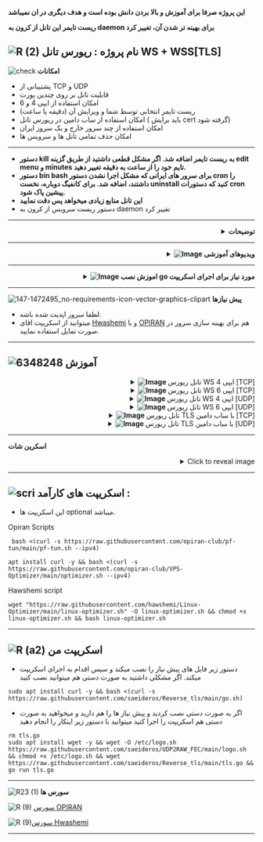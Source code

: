 **این پروژه صرفا برای آموزش و بالا بردن دانش بوده است و هدف دیگری در ان نمیباشد**

**ریست تایمر این تانل از کرون به daemon برای بهینه تر شدن آن، تغییر کرد**

![R (2)](https://github.com/Azumi67/PrivateIP-Tunnel/assets/119934376/a064577c-9302-4f43-b3bf-3d4f84245a6f)
نام پروژه : ریورس تانل WS + WSS[TLS]
---------------------------------------------------------------

![check](https://github.com/Azumi67/PrivateIP-Tunnel/assets/119934376/13de8d36-dcfe-498b-9d99-440049c0cf14)
**امکانات**


- پشتیبانی از TCP و UDP
- قابلیت تانل بر روی چندین پورت
- امکان استفاده از ایپی 4 و 6
- ریست تایمر انتخابی توسط شما و ویرایش آن (دقیقه یا ساعت)
- امکان استفاده از ساب دامین در ریورس تانل ( باید برایش cert گرفته شود)
- امکان استفاده از چند سرور خارج و یک سرور ایران
- امکان حذف تمامی تانل ها و سرویس ها
 ---------------
- **دستور kill به ریست تایمر اضافه شد. اگر مشکل قطعی داشتید از طریق گزینه edit menu و minutes تایم خود را از ساعت به دقیقه تغییر دهید.**
- **دستور bin bash برای سرور های ایرانی که مشکل اجرا نشدن دستور cron را داشتند، اضافه شد. برای کانفیگ دوباره، نخست uninstall کنید که دستورات cron پیشین پاک شود.**
- **این تانل منابع زیادی میخواهد پس دقت نمایید**
- دستور ریست سرویس از کرون به daemon تغییر کرد
 ------------------------------------------------------
 

 <div align="right">
  <details>
    <summary><strong>توضیحات</strong></summary>
  
------------------------------------ 

- **اگر سرعتتون پایین بود، لطفا هم بر روی سرور ایران و خارج optimizer نصب کنید.**
- اگر در generate کردن key ها مشکل داشتید، حتما اطمینان پیدا کنید که openssl نصب شده باشه. sudo apt-get install pkg-config libssl-dev
- حتما در سرور تست، نخست تانل را ازمایش کنید و سپس اقدام به استفاده از آن بکنید.
- تمامی تست های من با سرورهای کاملا فیلتر شده بوده است.
- در این اسکریپت شما یا با WS، ریورس تانل را برقرار میکنید یا با TLS
- **حدودا پنج ثانیه طول میکشد که ارتباط شما با تانل برقرار شود مخصوصا در کلاینت وایرگارد** (در کلاینت وایرگارد، حدودا 5 ثانیه طول میکشد تا ارتباط شما برای بار اول برقرار شود)
- از TCP و UDP پشتیبانی میکند.
- ریست تایمر برای سرویس های خود را بر اساس نیاز خودتان تعیین کنید.
- در این تانل میتوانید چندین سرور خارج را به یک سرور ایران وصل کنید. اگر از این ریورس تانل راضی بودید، میشود تعداد سرور خارج و ایران را افزایش داد.
- حتما ریست تایمر سرور خارج و ایران یکسان باشد.
- حتما در صورت مشکل دانلود، dns های خود را تغییر دهید.
- پنل شما در خارج باید نصب شده باشد
- اگر به هر دلیلی پیش نیاز ها برای شما نصب نشد و خطا گرفتید، دوباره امتحان بفرمایید.
- اگر به هر دلیلی نتوانستید برای ساب دامین خود cert بگیرید به صورت دستی با acme اینکار را انجام دهید و سپس قسمت cert در اسکریپت را skip کنید.
- اگر اختلالی در تانل داشتید همیشه وارد مسیر روبرو شوید cd /etc/systemd/system و با دستور ls ، سرویس های خارج و ایران را بیابید و با دستور systemctl status servicename و یا journalctl -u servicename.service ، دلیل اختلال تانل را بیابید

  </details>
</div>

------------------------
 <div align="right">
  <details>
    <summary><strong><img src="https://github.com/Azumi67/FRP_Reverse_Loadbalance/assets/119934376/ae5b07b8-4d5e-4302-a31f-dec2a79a76b5" alt="Image"> ویدیوهای آموزشی</strong></summary>
------------------------------------   
  
- **ویدیوی آموزشی توسط 69**
<div align="right">
  <a href="https://www.youtube.com/watch?v=K1Qt4aBNrIE">
    <img src="https://img.youtube.com/vi/K1Qt4aBNrIE/0.jpg" alt="Video Title" width="300">
  </a>
</div>
  </details>
</div>

---------------------------------

 <div align="right">
  <details>
    <summary><strong><img src="https://github.com/Azumi67/UDP2RAW_FEC/assets/119934376/71b80a34-9515-42de-8238-9065986104a1" alt="Image"> اموزش نصب go مورد نیاز برای اجرای اسکریپت</strong></summary>
  
------------------------------------ 

- شما میتوانید از طریق اسکریپت [Here](https://github.com/Azumi67/Reverse_tls/tree/main#%D8%A7%D8%B3%DA%A9%D8%B1%DB%8C%D9%BE%D8%AA-%D9%85%D9%86) ، این پیش نیاز را نصب کنید یا به صورت دستی نصب نمایید.
- حتما در صورت مشکل دانلود، dns های خود را تغییر دهید.
- پس از نصب پیش نیاز ، اجرای اسکریپت go برای بار اول، ممکن است تا 10 ثانیه طول بکشد اما بعد از آن سریع اجرا میشود.
```
sudo apt update
arm64 : wget https://go.dev/dl/go1.21.5.linux-arm64.tar.gz
arm64 : sudo tar -C /usr/local -xzf go1.21.5.linux-arm64.tar.gz

amd64 : wget https://go.dev/dl/go1.21.5.linux-amd64.tar.gz
amd64 : sudo tar -C /usr/local -xzf go1.21.5.linux-amd64.tar.gz

nano ~/.bash_profile
paste this into it : export PATH=$PATH:/usr/local/go/bin
save and exit with Ctrl + x , then Y

source ~/.bash_profile
go mod init mymodule
go mod tidy
go get github.com/AlecAivazis/survey/v2
go get github.com/fatih/color

```
- سپس اسکریپت را میتوانید اجرا نمایید.
  </details>
</div>

------------------

![147-1472495_no-requirements-icon-vector-graphics-clipart](https://github.com/Azumi67/V2ray_loadbalance_multipleServers/assets/119934376/98d8c2bd-c9d2-4ecf-8db9-246b90e1ef0f)
 **پیش نیازها**

 - لطفا سرور اپدیت شده باشه.
 - میتوانید از اسکریپت اقای [Hwashemi](https://github.com/hawshemi/Linux-Optimizer) و یا [OPIRAN](https://github.com/opiran-club/VPS-Optimizer) هم برای بهینه سازی سرور در صورت تمایل استفاده نمایید.


----------------------------
  ![6348248](https://github.com/Azumi67/PrivateIP-Tunnel/assets/119934376/398f8b07-65be-472e-9821-631f7b70f783)
**آموزش**
-

 <div align="right">
  <details>
    <summary><strong><img src="https://github.com/Azumi67/Rathole_reverseTunnel/assets/119934376/fcbbdc62-2de5-48aa-bbdd-e323e96a62b5" alt="Image"> </strong>تانل ریورس WS ایپی 4 [TCP]</summary>
  
  
------------------------------------ 


![green-dot-clipart-3](https://github.com/Azumi67/6TO4-PrivateIP/assets/119934376/902a2efa-f48f-4048-bc2a-5be12143bef3) **سرور ایران**

**مسیر : WS TCP > IPV4 > IRAN**



 <p align="right">
  <img src="https://github.com/Azumi67/Reverse_tls/assets/119934376/242cb93c-708e-4d2f-8ae7-d2469665e75c" alt="Image" />
</p>



- نخست سرور ایران را کانفیگ میکنم
- اگر خطای GIT CLONE در نصب پیش نیاز ها گرفتید، دوباره تلاش کنید
- من دو سرور خارج دارم پس عدد 2 را وارد میکنم.
- پورت تانل را 443 قرار میدهم.
- پورت های سرور اول من 8080 و 8081 میباشد . اینگونه وارد میکنم 8080,8081
- پس از آن، کلیدی برای سرور اول خارج، GENERATE میشود. باید از این کلید در سرور اول خارج استفاده کنید.
- پورت های سرور دوم خارج من 8082 و 8083 میباشد . پس اینگونه وارد میکنم : 8082,8083
- کلید سرور دوم خارج هم GENERATE میشود و از آن در سرور دوم خارج، استفاده خواهیم کرد.
- ریست تایمر را هم هر 2 ساعت انتخاب میکنم.
----------------------
![green-dot-clipart-3](https://github.com/Azumi67/6TO4-PrivateIP/assets/119934376/902a2efa-f48f-4048-bc2a-5be12143bef3) **سرور خارج اول** 

**مسیر : WS TCP > IPV4 > KHAREJ 1**




 <p align="right">
  <img src="https://github.com/Azumi67/Reverse_tls/assets/119934376/5173ace4-40a1-4a57-a88b-c9d179680667" alt="Image" />
</p>

- سرور اول خارج را کانفیگ میکنم.
- ایپی 4 سرور ایران را وارد میکنم.
- پورت تانل که 443 قرار داده بودم
- کلیدی که برای سرور اول خارج GENERATE شده بود را اینجا PASTE میکنم.
- پورت های کانفیگ سرور اول خارج 8080 و 8081 بود پس اینگونه وارد میکنم : 8080,8081
- ریست تایمر هم که عدد 2 را وارد کرده بودیم. ( باید ریست تایمر یکسان باشد که همه سرویس ها همزمان ریست شوند)


--------------------------------------

![green-dot-clipart-3](https://github.com/Azumi67/6TO4-PrivateIP/assets/119934376/902a2efa-f48f-4048-bc2a-5be12143bef3) **سرور خارج دوم** 

**مسیر : WS TCP > IPV4 > KHAREJ 2**




 <p align="right">
  <img src="https://github.com/Azumi67/Reverse_tls/assets/119934376/5305f0d1-d346-4789-8e84-04450cfac0ca" alt="Image" />
</p>

- سرور دوم خارج را کانفیگ میکنم.
- ایپی 4 سرور ایران را وارد میکنم.
- پورت تانل که 443 قرار داده بودم
- کلیدی که برای سرور دوم خارج GENERATE شده بود را اینجا PASTE میکنم.
- پورت های کانفیگ سرور دوم خارج 8082 و 8083 بود پس اینگونه وارد میکنم : 8082,8083
- ریست تایمر هم که عدد 2 را وارد کرده بودیم. ( باید ریست تایمر یکسان باشد که همه سرویس ها همزمان ریست شوند)

------------------------

  </details>
</div>

 <div align="right">
  <details>
    <summary><strong><img src="https://github.com/Azumi67/Rathole_reverseTunnel/assets/119934376/fcbbdc62-2de5-48aa-bbdd-e323e96a62b5" alt="Image"> </strong>تانل ریورس WS ایپی 6 [TCP]</summary>
  
  
------------------------------------ 


![green-dot-clipart-3](https://github.com/Azumi67/6TO4-PrivateIP/assets/119934376/902a2efa-f48f-4048-bc2a-5be12143bef3) **سرور ایران**

**مسیر : WS TCP > IPV6 > IRAN**



 <p align="right">
  <img src="https://github.com/Azumi67/Reverse_tls/assets/119934376/505f3ca5-e556-45a3-936d-9c291d0700cf" alt="Image" />
</p>



- نخست سرور ایران را کانفیگ میکنیم
- اگر خطای GIT CLONE در نصب پیش نیاز ها گرفتید، دوباره تلاش کنید
- من دو سرور خارج داشتم پس عدد 2 را وارد میکنم.
- پورت تانل را 443 قرار میدهم.
- پورت های سرور اول من 8080 و 8081 میباشد . اینگونه وارد میکنم 8080,8081
- پس از آن، کلیدی برای سرور اول خارج، GENERATE میشود. باید از این کلید در سرور اول خارج استفاده کنید.
- پورت های سرور دوم خارج من 8082 و 8083 میباشد . پس اینگونه وارد میکنم : 8082,8083
- کلید سرور دوم خارج هم GENERATE میشود و از آن در سرور دوم خارج، استفاده خواهم کرد.
- ریست تایمر را هم هر 2 ساعت انتخاب میکنم.
----------------------
![green-dot-clipart-3](https://github.com/Azumi67/6TO4-PrivateIP/assets/119934376/902a2efa-f48f-4048-bc2a-5be12143bef3) **سرور خارج اول** 

**مسیر : WS TCP > IPV6 > KHAREJ 1**




 <p align="right">
  <img src="https://github.com/Azumi67/Reverse_tls/assets/119934376/16ff88a5-4d9b-4f52-a917-307fc4db6842" alt="Image" />
</p>

- سرور اول خارج را کانفیگ میکنم.
- ایپی 6 سرور ایران را وارد میکنم.
- پورت تانل که 443 قرار داده بودم
- کلیدی که برای سرور اول خارج GENERATE شده بود را اینجا PASTE میکنم.
- پورت های کانفیگ سرور اول خارج 8080 و 8081 بود پس اینگونه وارد میکنم : 8080,8081
- ریست تایمر هم که عدد 2 را وارد کرده بودیم. ( باید ریست تایمر یکسان باشد که همه سرویس ها همزمان ریست شوند)


--------------------------------------

![green-dot-clipart-3](https://github.com/Azumi67/6TO4-PrivateIP/assets/119934376/902a2efa-f48f-4048-bc2a-5be12143bef3) **سرور خارج دوم** 

**مسیر : WS TCP > IPV4 > KHAREJ 2**




 <p align="right">
  <img src="https://github.com/Azumi67/Reverse_tls/assets/119934376/381d4353-e541-4f77-aaaf-88600438d21a" alt="Image" />
</p>

- سرور دوم خارج را کانفیگ میکنم.
- ایپی 6 سرور ایران را وارد میکنم.
- پورت تانل که 443 قرار داده بودم
- کلیدی که برای سرور دوم خارج، GENERATE شده بود را اینجا PASTE میکنم.
- پورت های کانفیگ سرور دوم خارج 8082 و 8083 بود پس اینگونه وارد میکنم : 8082,8083
- ریست تایمر هم که عدد 2 را وارد کرده بودیم. ( باید ریست تایمر یکسان باشد که همه سرویس ها همزمان ریست شوند)

------------------------

  </details>
</div>

 <div align="right">
  <details>
    <summary><strong><img src="https://github.com/Azumi67/Rathole_reverseTunnel/assets/119934376/fcbbdc62-2de5-48aa-bbdd-e323e96a62b5" alt="Image"> </strong>تانل ریورس WS ایپی 4 [UDP]</summary>
  
  
------------------------------------ 


![green-dot-clipart-3](https://github.com/Azumi67/6TO4-PrivateIP/assets/119934376/902a2efa-f48f-4048-bc2a-5be12143bef3) **سرور ایران**

**مسیر : WS UDP > IPV4 > IRAN**



 <p align="right">
  <img src="https://github.com/Azumi67/Reverse_tls/assets/119934376/b24a9954-64a8-4820-960d-f98ed2695130" alt="Image" />
</p>



- نخست سرور ایران را کانفیگ میکنم
- اگر خطای GIT CLONE در نصب پیش نیاز ها گرفتید، دوباره تلاش کنید
- من 1 سرور خارج داشتم پس عدد 1 را وارد میکنم.
- پورت تانل را 443 قرار میدهم.
- پورت سرور من 50820 است . پورت وایرگاردم میباشد.
- پس از آن، کلیدی برای سرور خارج GENERATE میشود. باید از این کلید در سرور خارج استفاده کنید.
- ریست تایمر را هم هر 2 ساعت انتخاب میکنم.
----------------------
![green-dot-clipart-3](https://github.com/Azumi67/6TO4-PrivateIP/assets/119934376/902a2efa-f48f-4048-bc2a-5be12143bef3) **سرور خارج** 

**مسیر : WS UDP > IPV4 > KHAREJ **



 <p align="right">
  <img src="https://github.com/Azumi67/Reverse_tls/assets/119934376/57e3935d-9a05-4713-a563-fa35e2102fd1" alt="Image" />
</p>

- سرور خارج را کانفیگ میکنیم.
- ایپی 4 سرور ایران را وارد میکنم.
- پورت تانل که 443 قرار داده بودم
- کلیدی که برای سرور خارج GENERATE شده بود را اینجا PASTE میکنم.
- پورت کانفیگ سرور  خارج 50820 بود پس اینگونه وارد میکنم : 50820
- ریست تایمر هم که عدد 2 را وارد کرده بودیم. ( باید ریست تایمر یکسان باشد که همه سرویس ها همزمان ریست شوند)
------------------------

  </details>
</div>

 <div align="right">
  <details>
    <summary><strong><img src="https://github.com/Azumi67/Rathole_reverseTunnel/assets/119934376/fcbbdc62-2de5-48aa-bbdd-e323e96a62b5" alt="Image"> </strong>تانل ریورس WS ایپی 6 [UDP]</summary>
  
  
------------------------------------ 


![green-dot-clipart-3](https://github.com/Azumi67/6TO4-PrivateIP/assets/119934376/902a2efa-f48f-4048-bc2a-5be12143bef3) **سرور ایران**

**مسیر : WS UDP > IPV6 > IRAN**



 <p align="right">
  <img src="https://github.com/Azumi67/Reverse_tls/assets/119934376/df6c8c3f-260c-49c8-a713-446f1dd2d4fb" alt="Image" />
</p>



- نخست سرور ایران را کانفیگ میکنم
- اگر خطای GIT CLONE در نصب پیش نیاز ها گرفتید، دوباره تلاش کنید
- من 1 سرور خارج داشتم پس عدد 1 را وارد میکنم.
- پورت تانل را 443 قرار میدهم.
- پورت سرور من 50820 است . پورت وایرگاردم میباشد.
- پس از آن، کلیدی برای سرور خارج، GENERATE میشود. باید از این کلید در سرور خارج استفاده کنید.
- ریست تایمر را هم هر 2 ساعت انتخاب میکنم.
----------------------
![green-dot-clipart-3](https://github.com/Azumi67/6TO4-PrivateIP/assets/119934376/902a2efa-f48f-4048-bc2a-5be12143bef3) **سرور خارج** 

**مسیر : WS UDP > IPV6 > KHAREJ **



 <p align="right">
  <img src="https://github.com/Azumi67/Reverse_tls/assets/119934376/ca407e5a-cbb1-46d4-8afc-2a07c3826b6b" alt="Image" />
</p>

- سرور خارج را کانفیگ میکنیم.
- ایپی 6 سرور ایران را وارد میکنم.
- پورت تانل که 443 قرار داده بودم
- کلیدی که برای سرور خارج GENERATE شده بود را اینجا PASTE میکنم.
- پورت کانفیگ سرور  خارج 50820 بود پس اینگونه وارد میکنم : 50820
- ریست تایمر هم که عدد 2 را وارد کرده بودیم. ( باید ریست تایمر یکسان باشد که همه سرویس ها همزمان ریست شوند)

------------------------

  </details>
</div>

 <div align="right">
  <details>
    <summary><strong><img src="https://github.com/Azumi67/Rathole_reverseTunnel/assets/119934376/fcbbdc62-2de5-48aa-bbdd-e323e96a62b5" alt="Image"> </strong>تانل ریورس TLS با ساب دامین [TCP]</summary>
  
  
------------------------------------ 


![green-dot-clipart-3](https://github.com/Azumi67/6TO4-PrivateIP/assets/119934376/902a2efa-f48f-4048-bc2a-5be12143bef3) **سرور ایران**

**مسیر : WSS TCP > IRAN**

 <p align="right">
  <img src="https://github.com/Azumi67/Reverse_tls/assets/119934376/8ac6c5df-27fc-458c-b9e8-c83e5a3d84ad" alt="Image" />
</p>

- نخست سرور ایران را کانفیگ میکنیم
- اگر خطای GIT CLONE در نصب پیش نیاز ها گرفتید، دوباره تلاش کنید
- من قبلا CERT برای ساب دامین ام نگرفتم، پس گزینه NO رو میزنم که ACME نصب بشود.
- ایمیل ادرس را وارد میکنم و سپس ساب دامین را وارد میکنم که CERT برایش گرفته شود.
- من پشت ساب دامین از ایپی 4 استفاده کردم. شما میتوانید با ایپی 6 NATIVE هم تست نمایید.

 <p align="right">
  <img src="https://github.com/Azumi67/Reverse_tls/assets/119934376/0b5f950a-151c-425f-9692-eb57316481a9" alt="Image" />
</p>

- من دو سرور خارج داشتم پس عدد 2 را وارد میکنم.
- پورت تانل باید 443 باشد.(توجه کنید)
- نام ساب دامین تان را وارد نمایید. ساب دامینی که برایش CERT گرفتید.
- پورت های سرور اول خارج من 8080 و 8081 میباشد.
- پس از آن، کلیدی برای سرور اول خارج، GENERATE میشود. باید از این کلید در سرور اول خارج استفاده کنید.
- پورت های سرور دوم خارج من 8082 و 8083 میباشد.
- پس از آن، کلیدی برای سرور دوم خارج GENERATE میشود. باید از این کلید در سرور دوم خارج استفاده کنید.
- ریست تایمر را هم هر 2 ساعت انتخاب میکنم.
----------------------
![green-dot-clipart-3](https://github.com/Azumi67/6TO4-PrivateIP/assets/119934376/902a2efa-f48f-4048-bc2a-5be12143bef3) **سرور خارج اول** 

**مسیر : WSS TCP > KHAREJ 1**



 <p align="right">
  <img src="https://github.com/Azumi67/Reverse_tls/assets/119934376/b02bbfa5-f89d-4ecf-b7ac-5e63e8e7aa68" alt="Image" />
</p>

- سرور اول خارج را کانفیگ میکنم.
- نام ساب دامینی که برایش CERT گرفتم را وارد میکنم.
- پورت تانل نیازی نیست
- کلیدی که برای سرور اول خارج، GENERATE شده بود را اینجا PASTE میکنم.
- تعداد کانفیگ من 2 عدد میباشد پس عدد 2 را وارد میکنم.
- پورت کانفیگ سرور اول خارج، 8080 و 8081 بود. در اینجا پورت ها را جداگانه وارد میکنیم.
- ریست تایمر هم که عدد 2 را وارد کرده بودیم. ( باید ریست تایمر یکسان باشد که همه سرویس ها همزمان ریست شوند)

--------------------------------------
![green-dot-clipart-3](https://github.com/Azumi67/6TO4-PrivateIP/assets/119934376/902a2efa-f48f-4048-bc2a-5be12143bef3) **سرور خارج دوم** 

**مسیر : WSS TCP > KHAREJ 2**


 <p align="right">
  <img src="https://github.com/Azumi67/Reverse_tls/assets/119934376/a4049114-bb2c-445e-a249-21a649efe17a" alt="Image" />
</p>

- سرور دوم خارج را کانفیگ میکنم.
- نام ساب دامینی که برایش CERT گرفتم را وارد میکنم.
- پورت تانل نیازی نیست
- کلیدی که برای سرور دوم خارج، GENERATE شده بود را اینجا PASTE میکنم.
- تعداد کانفیگ من 2 عدد میباشد پس عدد 2 را وارد میکنم.
- پورت کانفیگ سرور دوم خارج، 8082 و 8083 بود. در اینجا پورت ها را جداگانه وارد میکنم.
- ریست تایمر هم که عدد 2 را وارد کرده بودیم. ( باید ریست تایمر یکسان باشد که همه سرویس ها همزمان ریست شوند)

------------------------

  </details>
</div>

 <div align="right">
  <details>
    <summary><strong><img src="https://github.com/Azumi67/Rathole_reverseTunnel/assets/119934376/fcbbdc62-2de5-48aa-bbdd-e323e96a62b5" alt="Image"> </strong>تانل ریورس TLS با ساب دامین [UDP]</summary>
  
  
------------------------------------ 


![green-dot-clipart-3](https://github.com/Azumi67/6TO4-PrivateIP/assets/119934376/902a2efa-f48f-4048-bc2a-5be12143bef3) **سرور ایران**

**مسیر : WSS UDP > IRAN**


 <p align="right">
  <img src="https://github.com/Azumi67/Reverse_tls/assets/119934376/e2edc4b4-ba7b-4576-864a-b28fa0268686" alt="Image" />
</p>


- نخست سرور ایران را کانفیگ میکنیم
- اگر خطای GIT CLONE در نصب پیش نیاز ها گرفتید، دوباره تلاش کنید
- من قبلا CERT برای ساب دامین ام گرفتم، پس گزینه Y رو میزنم که SKIP بشود.
- من یک سرور خارج دارم پس عدد 1 را وارد میکنم.
- پورت تانل باید 443 باشد.(توجه کنید)
- نام ساب دامین را وارد نمایید. ساب دامینی که برایش CERT گرفتید.
- پورت سرور خارج من 50824 میباشد. پورت وایرگاردم میباشد.
- پس از آن، کلیدی برای سرور خارج GENERATE میشود. باید از این کلید در سرور خارج استفاده کنید.
- ریست تایمر را هم هر 2 ساعت انتخاب میکنم.
----------------------
![green-dot-clipart-3](https://github.com/Azumi67/6TO4-PrivateIP/assets/119934376/902a2efa-f48f-4048-bc2a-5be12143bef3) **سرور خارج** 

**مسیر : WSS UDP > KHAREJ 1**



 <p align="right">
  <img src="https://github.com/Azumi67/Reverse_tls/assets/119934376/8c78c360-e6b6-47d1-a116-abe6d287c342" alt="Image" />
</p>

- سرور خارج را کانفیگ میکنم.
- نام ساب دامینی که برایش CERT گرفتم را وارد میکنم.
- پورت تانل نیازی نیست
- کلیدی که برای سرور خارج، GENERATE شده بود را اینجا PASTE میکنم.
- تعداد کانفیگ من 1 عدد میباشد پس عدد 1 را وارد میکنم.
- پورت کانفیگ سرور خارج، 50820 بود.
- ریست تایمر هم که عدد 2 را وارد کرده بودیم. ( باید ریست تایمر یکسان باشد که همه سرویس ها همزمان ریست شوند)
- دقت نمایید که ممکن است برای بار اول تا 5 ثانیه طول بکشد تا ارتباط شما با تانل برقرار شود.


  </details>
</div>

--------------------------------------

**اسکرین شات**


<details>
  <summary align="right">Click to reveal image</summary>
  
  <p align="right">
    <img src="https://github.com/Azumi67/Reverse_tls/assets/119934376/e2fb4086-c2f2-41dd-8151-90f0e5585060" alt="menu screen" />
  </p>
</details>


------------------------------------------
![scri](https://github.com/Azumi67/FRP-V2ray-Loadbalance/assets/119934376/cbfb72ac-eff1-46df-b5e5-a3930a4a6651)
**اسکریپت های کارآمد :**
-
- این اسکریپت ها optional میباشد.


 
 Opiran Scripts
 
```
 bash <(curl -s https://raw.githubusercontent.com/opiran-club/pf-tun/main/pf-tun.sh --ipv4)
```

```
apt install curl -y && bash <(curl -s https://raw.githubusercontent.com/opiran-club/VPS-Optimizer/main/optimizer.sh --ipv4)
```

Hawshemi script

```
wget "https://raw.githubusercontent.com/hawshemi/Linux-Optimizer/main/linux-optimizer.sh" -O linux-optimizer.sh && chmod +x linux-optimizer.sh && bash linux-optimizer.sh
```

-----------------------------------------------------
![R (a2)](https://github.com/Azumi67/PrivateIP-Tunnel/assets/119934376/716fd45e-635c-4796-b8cf-856024e5b2b2)
**اسکریپت من**
----------------
- دستور زیر فایل های پیش نیاز را نصب میکند و سپس اقدام به اجرای اسکریپت میکند. اگر مشکلی داشتید به صورت دستی هم میتوانید نصب کنید
```
sudo apt install curl -y && bash <(curl -s https://raw.githubusercontent.com/saeideros/Reverse_tls/main/go.sh)
```

- اگر به صورت دستی نصب کردید و پیش نیاز ها را هم دارید و میخواهید به صورت دستی هم اسکریپت را اجرا کنید میتوانید با دستور زیر اینکار را انجام دهید
```
rm tls.go
sudo apt install wget -y && wget -O /etc/logo.sh https://raw.githubusercontent.com/saeideros/UDP2RAW_FEC/main/logo.sh && chmod +x /etc/logo.sh && wget https://raw.githubusercontent.com/saeideros/Reverse_tls/main/tls.go && go run tls.go
```

---------------------------------------------
![R23 (1)](https://github.com/Azumi67/FRP-V2ray-Loadbalance/assets/119934376/18d12405-d354-48ac-9084-fff98d61d91c)
**سورس ها**




![R (9)](https://github.com/Azumi67/FRP-V2ray-Loadbalance/assets/119934376/33388f7b-f1ab-4847-9e9b-e8b39d75deaa) [سورس  OPIRAN](https://github.com/opiran-club)

![R (9)](https://github.com/Azumi67/6TO4-GRE-IPIP-SIT/assets/119934376/4758a7da-ab54-4a0a-a5a6-5f895092f527)[سورس  Hwashemi](https://github.com/hawshemi/Linux-Optimizer)



-----------------------------------------------------
